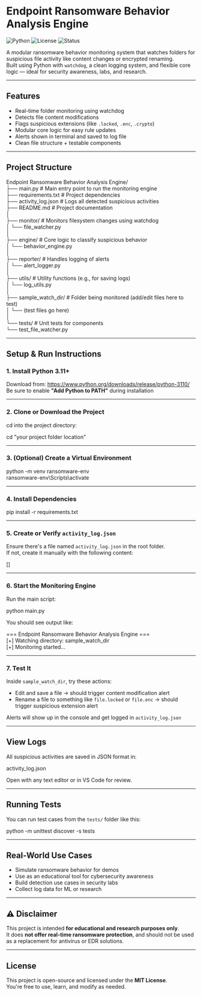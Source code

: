 # Endpoint Ransomware Behavior Analysis Engine

![Python](https://img.shields.io/badge/python-3.11+-blue)
![License](https://img.shields.io/badge/license-MIT-green)
![Status](https://img.shields.io/badge/status-Active-brightgreen)

A modular ransomware behavior monitoring system that watches folders for suspicious file activity like content changes or encrypted renaming.  
Built using Python with `watchdog`, a clean logging system, and flexible core logic — ideal for security awareness, labs, and research.

---

##  Features

- Real-time folder monitoring using watchdog  
- Detects file content modifications  
- Flags suspicious extensions (like `.locked`, `.enc`, `.crypto`)  
- Modular core logic for easy rule updates  
- Alerts shown in terminal and saved to log file  
- Clean file structure + testable components

---

##  Project Structure

Endpoint Ransomware Behavior Analysis Engine/  
├── main.py                          # Main entry point to run the monitoring engine  
├── requirements.txt                 # Project dependencies  
├── activity_log.json                # Logs all detected suspicious activities  
├── README.md                        # Project documentation  
│  
├── monitor/                         # Monitors filesystem changes using watchdog  
│   └── file_watcher.py  
│  
├── engine/                          # Core logic to classify suspicious behavior  
│   └── behavior_engine.py  
│  
├── reporter/                        # Handles logging of alerts  
│   └── alert_logger.py  
│  
├── utils/                           # Utility functions (e.g., for saving logs)  
│   └── log_utils.py  
│  
├── sample_watch_dir/               # Folder being monitored (add/edit files here to test)  
│   └── (test files go here)  
│  
└── tests/                           # Unit tests for components  
    └── test_file_watcher.py  

---

##  Setup & Run Instructions

### 1. Install Python 3.11+

Download from: https://www.python.org/downloads/release/python-3110/  
 Be sure to enable **"Add Python to PATH"** during installation

---

### 2. Clone or Download the Project

cd into the project directory:

cd "your project folder location"

---

### 3. (Optional) Create a Virtual Environment

python -m venv ransomware-env  
ransomware-env\Scripts\activate  

---

### 4. Install Dependencies

pip install -r requirements.txt

---

### 5. Create or Verify `activity_log.json`

Ensure there's a file named `activity_log.json` in the root folder.  
If not, create it manually with the following content:

[]

---

### 6. Start the Monitoring Engine

Run the main script:

python main.py

You should see output like:

=== Endpoint Ransomware Behavior Analysis Engine ===  
[+] Watching directory: sample_watch_dir  
[+] Monitoring started...  

---

### 7. Test It

Inside `sample_watch_dir`, try these actions:

- Edit and save a file → should trigger content modification alert  
- Rename a file to something like `file.locked` or `file.enc` → should trigger suspicious extension alert  

Alerts will show up in the console and get logged in `activity_log.json`

---

##  View Logs

All suspicious activities are saved in JSON format in:  

activity_log.json  

Open with any text editor or in VS Code for review.

---

##  Running Tests

You can run test cases from the `tests/` folder like this:

python -m unittest discover -s tests

---

##  Real-World Use Cases

- Simulate ransomware behavior for demos  
- Use as an educational tool for cybersecurity awareness  
- Build detection use cases in security labs  
- Collect log data for ML or research  

---

## ⚠ Disclaimer

This project is intended **for educational and research purposes only**.  
It does **not offer real-time ransomware protection**, and should not be used as a replacement for antivirus or EDR solutions.

---

##  License

This project is open-source and licensed under the **MIT License**.  
You're free to use, learn, and modify as needed.
